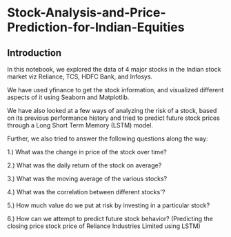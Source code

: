 # Stock-Analysis-and-Price-Prediction-for-Indian-Equities

## Introduction
In this notebook, we explored the data of 4 major stocks in the Indian stock market viz Reliance, TCS, HDFC Bank, and Infosys.

We have used yfinance to get the stock information, and visualized different aspects of it using Seaborn and Matplotlib.

We have also looked at a few ways of analyzing the risk of a stock, based on its previous performance history and tried to predict future stock prices through a Long Short Term Memory (LSTM) model.

Further, we also tried to answer the following questions along the way:

1.) What was the change in price of the stock over time?

2.) What was the daily return of the stock on average?

3.) What was the moving average of the various stocks?

4.) What was the correlation between different stocks'?

5.) How much value do we put at risk by investing in a particular stock?

6.) How can we attempt to predict future stock behavior? (Predicting the closing price stock price of Reliance Industries Limited using LSTM)
